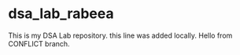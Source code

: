 # dsa_lab_rabeea
This is my DSA Lab repository.
this line was added locally.
Hello from CONFLICT branch.

